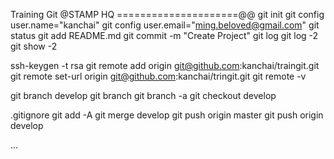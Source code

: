 Training Git @STAMP HQ
=====================@@
git init
git config user.name="kanchai"
git config user.email="ming.beloved@gmail.com"
git status
git add README.md
git commit -m "Create Project"
git log
git log -2
git show -2

ssh-keygen -t rsa
git remote add origin git@github.com:kanchai/traingit.git
git remote set-url origin git@github.com:kanchai/tringit.git
git remote -v

git branch develop
git branch 
git branch -a
git checkout develop

.gitignore
git add -A
git merge develop
git push origin master
git push origin develop

...
